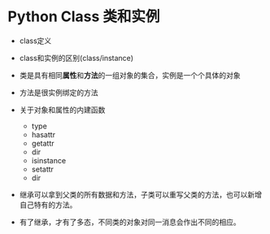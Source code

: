 # Python Class 类和实例

- class定义
- class和实例的区别(class/instance)
- 类是具有相同**属性**和**方法**的一组对象的集合，实例是一个个具体的对象
- 方法是很实例绑定的方法
- 关于对象和属性的内建函数
  * type
  * hasattr
  * getattr
  * dir
  * isinstance
  * setattr
  * dir

- 继承可以拿到父类的所有数据和方法，子类可以重写父类的方法，也可以新增自己特有的方法。
- 有了继承，才有了多态，不同类的对象对同一消息会作出不同的相应。